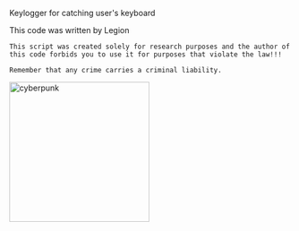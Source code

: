 Keylogger for catching user's keyboard

This code was written by Legion


`This script was created solely for research purposes and the author of this code forbids you to use it for purposes that violate the law!!!`

`Remember that any crime carries a criminal liability.`

<img src="https://i.imgur.com/nhX3VEW.jpeg" alt="cyberpunk" width="250" />

